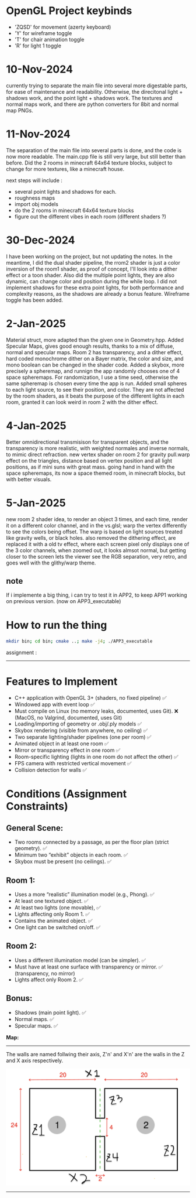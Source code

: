# OpenGL Project keybinds

 - 'ZQSD' for movement (azerty keyboard)
 - 'Y' for wireframe toggle
 - 'T' for chair animation toggle
 - 'R' for light 1 toggle

# 10-Nov-2024
currently trying to separate the main file into several more digestable parts, for ease of maintenance and readability.
Otherwise, the direcitonal light + shadows work, and the point light + shadows work.
The textures and normal maps work, and there are python converters for 8bit and normal map PNGs.
# 11-Nov-2024
The separation of the main file into several parts is done, and the code is now more readable.
The main.cpp file is still very large, but still better than before. Did the 2 rooms in minecraft 64x64 texture blocks, subject to change for more textures, like a minecraft house.

next steps will include :

 - several point lights and shadows for each.
 - roughness maps
 - import obj models
 - do the 2 rooms in minecraft 64x64 texture blocks
 - figure out the different vibes in each room (different shaders ?)

# 30-Dec-2024
I have been working on the project, but not updating the notes.
In the meantime, I did the dual shader pipeline, the rrom2 shader is just a color inversion of the room1 shader, as proof of concept, I'll look into a dither effect or a toon shader.
Also did the multiple point lights, they are also dynamic, can change color and position during the while loop. I did not implement shadows for these extra point lights, for both performance and complexity reasons, as the shadows are already a bonus feature.
Wireframe toggle has been added.

# 2-Jan-2025
Material struct, more adapted than the given one in Geometry.hpp.
Added Specular Maps, gives good enough results, thanks to a mix of diffuse, normal and specular maps.
Room 2 has transparency, and a dither effect, hard coded monochrome dither on a Bayer matrix, the color and size, and mono boolean can be changed in the shader code.
Added a skybox, more precisely a spheremap, and runnign the app randomly chooses one of 4 space spheremaps.
For randomization, I use a time seed, otherwise the same spheremap is chosen every time the app is run.
Added small spheres to each light source, to see their position, and color. They are not affected by the room shaders, as it beats the purpose of the different lights in each room, granted it can look weird in room 2 with the dither effect. 

# 4-Jan-2025
Better omnidirectional transmisison for transparent objects, and the transparency is more realistic, with weighted normales and inverse normals, to mimic direct refraction.
new vertex shader on room 2 for gravity pull.warp effect on the triangles, distance based on vertex position and all light positions, as if mini suns with great mass. going hand in hand with the space spheremaps, its now a space themed room, in minecraft blocks, but with better visuals.

# 5-Jan-2025
new room 2 shader idea, to render an object 3 times, and each time, render it on a different color channel, and in the vs.glsl; warp the vertex differently to see the colors being offset. The warp is based on light sources treated like gravity wells, or black holes. also removed the dithering effect, are replaced it with a old tv effect, where each screen pixel only displays one of the 3 color channels, when zoomed out, it looks almsot normal, but getting closer to the screen lets the viewer see the RGB separation, very retro, and goes well with the glithy/warp theme.

## note

If i implemente a big thing, i can try to test it in APP2, to keep APP1 working on previous version. (now on APP3_executable)

# How to run the thing

```bash
mkdir bin; cd bin; cmake ..; make -j4; ./APP3_executable
```

assignment : 

---

# Features to Implement

 - C++ application with OpenGL 3+ (shaders, no fixed pipeline) ✅
 - Windowed app with event loop ✅
 - Must compile on Linux (no memory leaks, documented, uses Git). ❌ (MacOS, no Valgrind, documented, uses Git)
 - Loading/importing of geometry or .obj/.ply models ✅
 - Skybox rendering (visible from anywhere, no ceiling) ✅
 - Two separate lighting/shader pipelines (one per room) ✅
 - Animated object in at least one room ✅
 - Mirror or transparency effect in one room ✅
 - Room-specific lighting (lights in one room do not affect the other) ✅ 
 - FPS camera with restricted vertical movement ✅
 - Collision detection for walls ✅

# Conditions (Assignment Constraints)

## General Scene:

 - Two rooms connected by a passage, as per the floor plan (strict geometry). ✅
 - Minimum two “exhibit” objects in each room. ✅
 - Skybox must be present (no ceilings). ✅

## Room 1:

 - Uses a more “realistic” illumination model (e.g., Phong). ✅
 - At least one textured object. ✅
 - At least two lights (one movable), ✅
 - Lights affecting only Room 1. ✅
 - Contains the animated object. ✅
 - One light can be switched on/off. ✅

## Room 2:

 - Uses a different illumination model (can be simpler). ✅
 - Must have at least one surface with transparency or mirror. ✅ (transparency, no mirror)
 - Lights affect only Room 2. ✅

## Bonus:

 - Shadows (main point light). ✅
 - Normal maps. ✅
 - Specular maps. ✅

**Map:**

---

The walls are named follwing their axis, Z'n' and X'n' are the walls in the Z and X axis respectively.

![Room Structure](assets/images/Room_Structure.png)

---